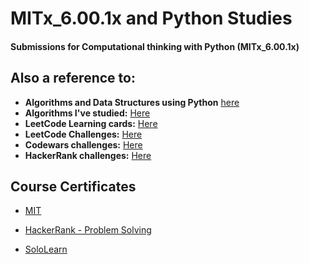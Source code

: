 # MITx_6.00.1x and Python Studies

#### Submissions for Computational thinking with Python (MITx_6.00.1x)

## Also a reference to:

- **Algorithms and Data Structures using Python** [here](https://github.com/369geofreeman/MITx_6.00.1x/tree/master/runestone)
- **Algorithms I've studied:** [Here](https://github.com/369geofreeman/MITx_6.00.1x/tree/master/algos/search)
- **LeetCode Learning cards:** [Here](https://github.com/369geofreeman/MITx_6.00.1x/tree/master/leetcode)
- **LeetCode Challenges:** [Here](https://github.com/369geofreeman/MITx_6.00.1x/tree/master/leetcode/problems)
- **Codewars challenges:** [Here](https://github.com/369geofreeman/MITx_6.00.1x/tree/master/codewars)
- **HackerRank challenges:** [Here](https://github.com/369geofreeman/MITx_6.00.1x/tree/master/HackerRank)


## Course Certificates

- [MIT](/Certificate/MIT-introduction-to-computer-science.pdf)

- [HackerRank - Problem Solving](/Certificate/hackerank-problem-solving-1.png)

- [SoloLearn](/Certificate/cert-1073-8075785.pdf)
